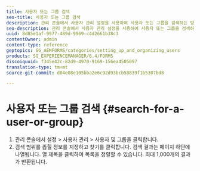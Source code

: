 ```yaml
---
title: 사용자 또는 그룹 검색
seo-title: 사용자 또는 그룹 검색
description: 관리 콘솔에서 사용자 관리 설정을 사용하여 사용자 또는 그룹을 검색하는 방법에 대해 알아봅니다.
seo-description: 관리 콘솔에서 사용자 관리 설정을 사용하여 사용자 또는 그룹을 검색하는 방법에 대해 알아봅니다.
uuid: 8d85e1af-9977-489d-9969-c4d2661b38c3
contentOwner: admin
content-type: reference
geptopics: SG_AEMFORMS/categories/setting_up_and_organizing_users
products: SG_EXPERIENCEMANAGER/6.4/FORMS
discoiquuid: f345e42c-82d9-4970-9169-156ea4505097
translation-type: tm+mt
source-git-commit: d04e08e105bba2e6c92d93bcb58839f1b5307bd8

---
```



# 사용자 또는 그룹 검색 {#search-for-a-user-or-group}

1. 관리 콘솔에서 설정 > 사용자 관리 > 사용자 및 그룹을 클릭합니다.
1. 검색 범위를 좁힐 정보를 지정하고 찾기를 클릭합니다. 검색 결과는 페이지 하단에 나열됩니다. 열 제목을 클릭하여 목록을 정렬할 수 있습니다. 최대 1,000개의 결과가 반환됩니다.

